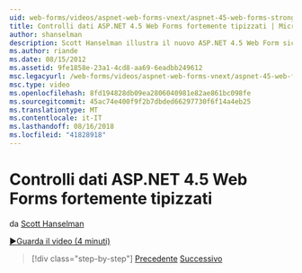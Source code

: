 ```yaml
---
uid: web-forms/videos/aspnet-web-forms-vnext/aspnet-45-web-forms-strong-typed-data-controls
title: Controlli dati ASP.NET 4.5 Web Forms fortemente tipizzati | Microsoft Docs
author: shanselman
description: Scott Hanselman illustra il nuovo ASP.NET 4.5 Web Form sicuro controlli dati tipizzati.
ms.author: riande
ms.date: 08/15/2012
ms.assetid: 9fe1858e-23a1-4cd8-aa69-6eadbb249612
msc.legacyurl: /web-forms/videos/aspnet-web-forms-vnext/aspnet-45-web-forms-strong-typed-data-controls
msc.type: video
ms.openlocfilehash: 8fd194828db09ea2806040981e82ae861bc098fe
ms.sourcegitcommit: 45ac74e400f9f2b7dbded66297730f6f14a4eb25
ms.translationtype: MT
ms.contentlocale: it-IT
ms.lasthandoff: 08/16/2018
ms.locfileid: "41828918"
---
```

<a name="aspnet-45-web-forms-strong-typed-data-controls"></a>Controlli dati ASP.NET 4.5 Web Forms fortemente tipizzati
====================
da [Scott Hanselman](https://github.com/shanselman)

[&#9654;Guarda il video (4 minuti)](https://channel9.msdn.com/Blogs/ASP-NET-Site-Videos/aspnet-45-web-forms-strong-typed-data-controls)

> [!div class="step-by-step"]
> [Precedente](aspnet-45-web-forms-model-binding.md)
> [Successivo](aspnet-vnext-videos-bundling-and-minification.md)
